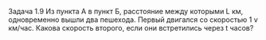 Задача 1.9 Из пункта А в пункт Б, расстояние между которыми L км, одновременно вышли два пешехода. Первый двигался со скоростью 1 v км/час. Какова скорость второго, если они встретились через  t часов? 
